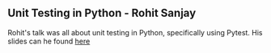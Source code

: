 ## Unit Testing in Python - Rohit Sanjay

Rohit's talk was all about unit testing in Python, specifically using Pytest. His slides can he found [here]()
